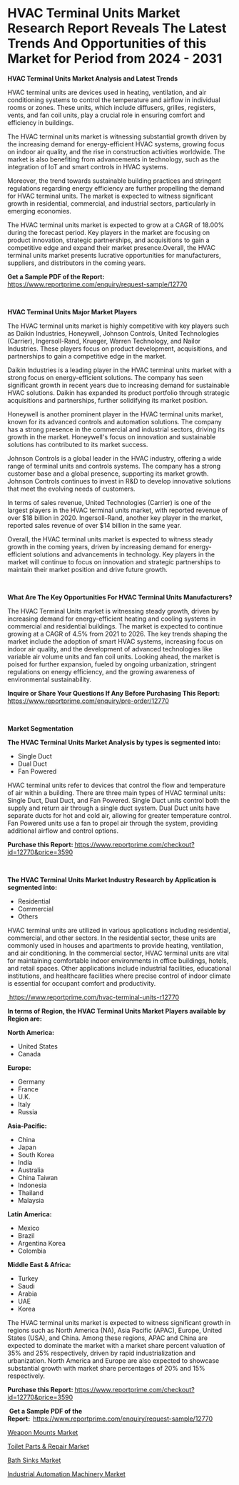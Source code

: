 <p><h1>HVAC Terminal Units Market Research Report Reveals The Latest Trends And Opportunities of this Market for Period from 2024 - 2031</h1></p><p><strong>HVAC Terminal Units Market Analysis and Latest Trends</strong></p>
<p><p>HVAC terminal units are devices used in heating, ventilation, and air conditioning systems to control the temperature and airflow in individual rooms or zones. These units, which include diffusers, grilles, registers, vents, and fan coil units, play a crucial role in ensuring comfort and efficiency in buildings.</p><p>The HVAC terminal units market is witnessing substantial growth driven by the increasing demand for energy-efficient HVAC systems, growing focus on indoor air quality, and the rise in construction activities worldwide. The market is also benefiting from advancements in technology, such as the integration of IoT and smart controls in HVAC systems.</p><p>Moreover, the trend towards sustainable building practices and stringent regulations regarding energy efficiency are further propelling the demand for HVAC terminal units. The market is expected to witness significant growth in residential, commercial, and industrial sectors, particularly in emerging economies.</p><p>The HVAC terminal units market is expected to grow at a CAGR of 18.00% during the forecast period. Key players in the market are focusing on product innovation, strategic partnerships, and acquisitions to gain a competitive edge and expand their market presence.Overall, the HVAC terminal units market presents lucrative opportunities for manufacturers, suppliers, and distributors in the coming years.</p></p>
<p><strong>Get a Sample PDF of the Report:&nbsp;</strong> <a href="https://www.reportprime.com/enquiry/request-sample/12770">https://www.reportprime.com/enquiry/request-sample/12770</a></p>
<p>&nbsp;</p>
<p><strong>HVAC Terminal Units Major Market Players</strong></p>
<p><p>The HVAC terminal units market is highly competitive with key players such as Daikin Industries, Honeywell, Johnson Controls, United Technologies (Carrier), Ingersoll-Rand, Krueger, Warren Technology, and Nailor Industries. These players focus on product development, acquisitions, and partnerships to gain a competitive edge in the market.</p><p>Daikin Industries is a leading player in the HVAC terminal units market with a strong focus on energy-efficient solutions. The company has seen significant growth in recent years due to increasing demand for sustainable HVAC solutions. Daikin has expanded its product portfolio through strategic acquisitions and partnerships, further solidifying its market position.</p><p>Honeywell is another prominent player in the HVAC terminal units market, known for its advanced controls and automation solutions. The company has a strong presence in the commercial and industrial sectors, driving its growth in the market. Honeywell's focus on innovation and sustainable solutions has contributed to its market success.</p><p>Johnson Controls is a global leader in the HVAC industry, offering a wide range of terminal units and controls systems. The company has a strong customer base and a global presence, supporting its market growth. Johnson Controls continues to invest in R&D to develop innovative solutions that meet the evolving needs of customers.</p><p>In terms of sales revenue, United Technologies (Carrier) is one of the largest players in the HVAC terminal units market, with reported revenue of over $18 billion in 2020. Ingersoll-Rand, another key player in the market, reported sales revenue of over $14 billion in the same year.</p><p>Overall, the HVAC terminal units market is expected to witness steady growth in the coming years, driven by increasing demand for energy-efficient solutions and advancements in technology. Key players in the market will continue to focus on innovation and strategic partnerships to maintain their market position and drive future growth.</p></p>
<p>&nbsp;</p>
<p><strong>What Are The Key Opportunities For HVAC Terminal Units Manufacturers?</strong></p>
<p><p>The HVAC Terminal Units market is witnessing steady growth, driven by increasing demand for energy-efficient heating and cooling systems in commercial and residential buildings. The market is expected to continue growing at a CAGR of 4.5% from 2021 to 2026. The key trends shaping the market include the adoption of smart HVAC systems, increasing focus on indoor air quality, and the development of advanced technologies like variable air volume units and fan coil units. Looking ahead, the market is poised for further expansion, fueled by ongoing urbanization, stringent regulations on energy efficiency, and the growing awareness of environmental sustainability.</p></p>
<p><strong>Inquire or Share Your Questions If Any Before Purchasing This Report:</strong> <a href="https://www.reportprime.com/enquiry/pre-order/12770">https://www.reportprime.com/enquiry/pre-order/12770</a></p>
<p>&nbsp;</p>
<p><strong>Market Segmentation</strong></p>
<p><strong>The HVAC Terminal Units Market Analysis by types is segmented into:</strong></p>
<p><ul><li>Single Duct</li><li>Dual Duct</li><li>Fan Powered</li></ul></p>
<p><p>HVAC terminal units refer to devices that control the flow and temperature of air within a building. There are three main types of HVAC terminal units: Single Duct, Dual Duct, and Fan Powered. Single Duct units control both the supply and return air through a single duct system. Dual Duct units have separate ducts for hot and cold air, allowing for greater temperature control. Fan Powered units use a fan to propel air through the system, providing additional airflow and control options.</p></p>
<p><strong>Purchase this Report:&nbsp;</strong><a href="https://www.reportprime.com/checkout?id=12770&price=3590">https://www.reportprime.com/checkout?id=12770&price=3590</a></p>
<p>&nbsp;</p>
<p><strong>The HVAC Terminal Units Market Industry Research by Application is segmented into:</strong></p>
<p><ul><li>Residential</li><li>Commercial</li><li>Others</li></ul></p>
<p><p>HVAC terminal units are utilized in various applications including residential, commercial, and other sectors. In the residential sector, these units are commonly used in houses and apartments to provide heating, ventilation, and air conditioning. In the commercial sector, HVAC terminal units are vital for maintaining comfortable indoor environments in office buildings, hotels, and retail spaces. Other applications include industrial facilities, educational institutions, and healthcare facilities where precise control of indoor climate is essential for occupant comfort and productivity.</p></p>
<p><a href="https://www.reportprime.com/hvac-terminal-units-r12770">&nbsp;https://www.reportprime.com/hvac-terminal-units-r12770</a></p>
<p><strong>In terms of Region, the HVAC Terminal Units Market Players available by Region are:</strong></p>
<p>
    <p> <strong> North America: </strong>
        <ul>
            <li>United States</li>
            <li>Canada</li>
        </ul>
        </p> 
    <p> <strong> Europe: </strong>
        <ul>
            <li>Germany</li>
            <li>France</li>
            <li>U.K.</li>
            <li>Italy</li>
            <li>Russia</li>
        </ul>
        </p> 
    <p> <strong> Asia-Pacific: </strong>
        <ul>
            <li>China</li>
            <li>Japan</li>
            <li>South Korea</li>
            <li>India</li>
            <li>Australia</li>
            <li>China Taiwan</li>
            <li>Indonesia</li>
            <li>Thailand</li>
            <li>Malaysia</li>
        </ul>
        </p> 
    <p> <strong> Latin America: </strong>
        <ul>
            <li>Mexico</li>
            <li>Brazil</li>
            <li>Argentina Korea</li>
            <li>Colombia</li>
        </ul>
        </p> 
    <p> <strong> Middle East & Africa: </strong>
        <ul>
            <li>Turkey</li>
            <li>Saudi</li>
            <li>Arabia</li>
            <li>UAE</li>
            <li>Korea</li>
        </ul>
    </p>
    </p>
<p><p>The HVAC terminal units market is expected to witness significant growth in regions such as North America (NA), Asia Pacific (APAC), Europe, United States (USA), and China. Among these regions, APAC and China are expected to dominate the market with a market share percent valuation of 35% and 25% respectively, driven by rapid industrialization and urbanization. North America and Europe are also expected to showcase substantial growth with market share percentages of 20% and 15% respectively.</p></p>
<p><strong>Purchase this Report: </strong><a href="https://www.reportprime.com/checkout?id=12770&price=3590">https://www.reportprime.com/checkout?id=12770&price=3590</a></p>
<p>&nbsp;<strong>Get a Sample PDF of the Report:&nbsp;&nbsp;</strong><a href="https://www.reportprime.com/enquiry/request-sample/12770">https://www.reportprime.com/enquiry/request-sample/12770</a></p>
<p><strong></strong></p>
<p><p><a href="https://github.com/lylyparadise/Market-Research-Report-List-5/blob/main/weapon-mounts-market.md">Weapon Mounts Market</a></p><p><a href="https://github.com/GroverBarry/Market-Research-Report-List-6/blob/main/toilet-parts-repair-market.md">Toilet Parts & Repair Market</a></p><p><a href="https://github.com/widyafarer/Market-Research-Report-List-1/blob/main/bath-sinks-market.md">Bath Sinks Market</a></p><p><a href="https://github.com/lnamivez37/Market-Research-Report-List-1/blob/main/industrial-automation-machinery-market.md">Industrial Automation Machinery Market</a></p></p>
